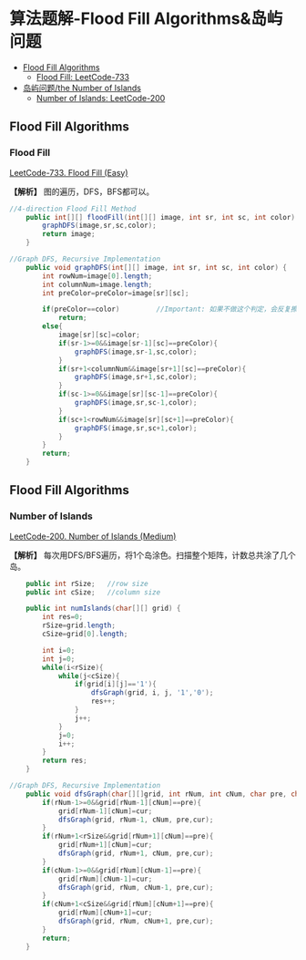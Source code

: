 # 算法题解-Flood Fill Algorithms&岛屿问题
- [Flood Fill Algorithms](#Flood_Fill20230910)
  - [Flood Fill: LeetCode-733](#LeetCode-733)
- [岛屿问题/the Number of Islands](#the_Number_of_Islands20230923)
  - [Number of Islands: LeetCode-200](#LeetCode-200)
## Flood Fill Algorithms <a name ="Flood_Fill20230910">

### Flood Fill <a name ="LeetCode-733">
[LeetCode-733. Flood Fill (Easy)](https://leetcode.com/problems/flood-fill/)

**【解析】** 图的遍历，DFS，BFS都可以。

```Java
//4-direction Flood Fill Method
    public int[][] floodFill(int[][] image, int sr, int sc, int color) {
        graphDFS(image,sr,sc,color);
        return image;      
    }

//Graph DFS, Recursive Implementation
    public void graphDFS(int[][] image, int sr, int sc, int color) {
        int rowNum=image[0].length;
        int columnNum=image.length;
        int preColor=preColor=image[sr][sc];

        if(preColor==color)         //Important: 如果不做这个判定，会反复擦写同一个位置，导致死循环
            return;
        else{
            image[sr][sc]=color;
            if(sr-1>=0&&image[sr-1][sc]==preColor){
                graphDFS(image,sr-1,sc,color);
            }
            if(sr+1<columnNum&&image[sr+1][sc]==preColor){
                graphDFS(image,sr+1,sc,color);
            }
            if(sc-1>=0&&image[sr][sc-1]==preColor){
                graphDFS(image,sr,sc-1,color);
            }
            if(sc+1<rowNum&&image[sr][sc+1]==preColor){
                graphDFS(image,sr,sc+1,color);
            }
        }
        return;  
    }
```
## Flood Fill Algorithms <a name ="the_Number_of_Islands20230923">

### Number of Islands <a name ="LeetCode-200">
[LeetCode-200. Number of Islands (Medium)]([https://leetcode.com/problems/flood-fill/](https://leetcode.com/problems/number-of-islands/)https://leetcode.com/problems/number-of-islands/)

**【解析】** 每次用DFS/BFS遍历，将1个岛涂色。扫描整个矩阵，计数总共涂了几个岛。

```Java
    public int rSize;   //row size
    public int cSize;   //column size

    public int numIslands(char[][] grid) {
        int res=0;
        rSize=grid.length;
        cSize=grid[0].length;

        int i=0;
        int j=0;
        while(i<rSize){
            while(j<cSize){
                if(grid[i][j]=='1'){
                    dfsGraph(grid, i, j, '1','0');
                    res++;
                }
                j++;
            }
            j=0;
            i++;
        }
        return res;        
    }

//Graph DFS, Recursive Implementation
    public void dfsGraph(char[][]grid, int rNum, int cNum, char pre, char cur){
        if(rNum-1>=0&&grid[rNum-1][cNum]==pre){
            grid[rNum-1][cNum]=cur;
            dfsGraph(grid, rNum-1, cNum, pre,cur);
        }
        if(rNum+1<rSize&&grid[rNum+1][cNum]==pre){
            grid[rNum+1][cNum]=cur;
            dfsGraph(grid, rNum+1, cNum, pre,cur);
        }
        if(cNum-1>=0&&grid[rNum][cNum-1]==pre){
            grid[rNum][cNum-1]=cur;
            dfsGraph(grid, rNum, cNum-1, pre,cur);
        }
        if(cNum+1<cSize&&grid[rNum][cNum+1]==pre){
            grid[rNum][cNum+1]=cur;
            dfsGraph(grid, rNum, cNum+1, pre,cur);
        }
        return;
    }
```



